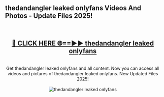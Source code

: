 <h2>thedandangler leaked onlyfans Videos And Photos - Update Files 2025!</h2>
<br>
<div align="center">
<h2><a href="https://top-ai-tools.click/QrbHav" rel="nofollow">🔴 CLICK HERE 🌐==►► thedandangler leaked onlyfans</a></h2>
<br>
Get thedandangler leaked onlyfans and all content. Now you can access all videos and pictures of thedandangler leaked onlyfans. New Updated Files 2025!
<br>
<br>
<a href="https://top-ai-tools.click/QrbHav" rel="nofollow" data-target="animated-image.originalLink"><img src="https://i.ibb.co.com/WyWwxjT/player-gif2.gif" alt="thedandangler leaked onlyfans" style="max-width: 100%; display: inline-block;" data-target="animated-image.originalImage"></a>
</div>
<br>